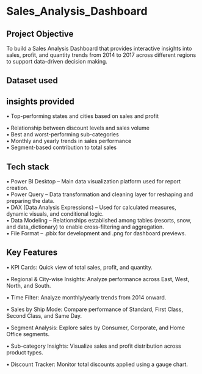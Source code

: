 # Sales_Analysis_Dashboard

## Project Objective

To build a Sales Analysis Dashboard that provides interactive insights into sales, profit, and quantity trends from 2014 to 2017 across different regions to support data-driven decision making.

## Dataset used


## insights provided

• Top-performing states and cities based on sales and profit<br>

• Relationship between discount levels and sales volume<br>
• Best and worst-performing sub-categories <br>
• Monthly and yearly trends in sales performance <br>
• Segment-based contribution to total sales <br>

## Tech stack

• Power BI Desktop – Main data visualization platform used for report creation.<br>
• Power Query – Data transformation and cleaning layer for reshaping and preparing the data.<br>
• DAX (Data Analysis Expressions) – Used for calculated measures, dynamic visuals, and conditional logic.<br>
• Data Modeling – Relationships established among tables (resorts, snow, and data_dictionary) to enable cross-filtering and aggregation.<br>
• File Format – .pbix for development and .png for dashboard previews.<br>

## Key Features

• KPI Cards: Quick view of total sales, profit, and quantity.<br>

• Regional & City-wise Insights: Analyze performance across East, West, North, and South.<br>

• Time Filter: Analyze monthly/yearly trends from 2014 onward.<br>

• Sales by Ship Mode: Compare performance of Standard, First Class, Second Class, and Same Day.<br>

• Segment Analysis: Explore sales by Consumer, Corporate, and Home Office segments.<br>

• Sub-category Insights: Visualize sales and profit distribution across product types.<br>

• Discount Tracker: Monitor total discounts applied using a gauge chart.
